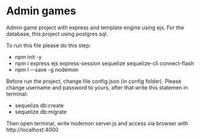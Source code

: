 # Admin games
Admin game project with express and template engine using ejs. For the database, this project using postgres sql.

To run this file please do this step:
  - npm init -y
  - npm i express ejs express-session sequelize sequelize-cli connect-flash
  - npm i --save -g nodemon

Before run the project, change file config.json (in config folder). Please change username and password to yours, after that write this statemen in terminal:
  - sequelize db:create
  - sequelize db:migrate

 Then open terminal, write nodemon server.js and access via browser with http://localhost:4000 
